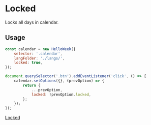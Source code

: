 # Locked

Locks all days in calendar.

## Usage

```js
const calendar = new HelloWeek({
    selector: '.calendar',
    langFolder: './langs/',
    locked: true,
});

document.querySelector('.btn').addEventListener('click', () => {
    calendar.setOptions({}, (prevOption) => {
        return {
            ...prevOption,
            locked: !prevOption.locked,
        };
    });
});
```

[Locked](../demos/locked.html ':include :type=iframe width=100% height=600px')
